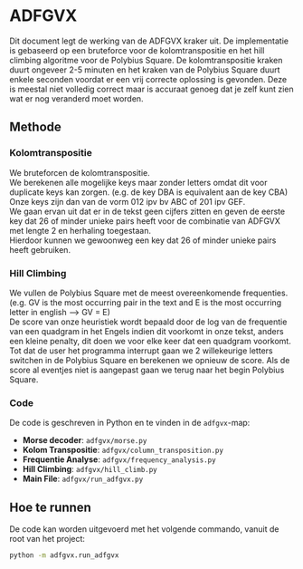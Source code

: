 # ADFGVX
Dit document legt de werking van de ADFGVX kraker uit. De implementatie is gebaseerd op een bruteforce voor de kolomtranspositie en het hill climbing algoritme voor de Polybius Square. De kolomtranspositie kraken duurt ongeveer 2-5 minuten en het kraken van de Polybius Square duurt enkele seconden voordat er een vrij correcte oplossing is gevonden. Deze is meestal niet volledig correct maar is accuraat genoeg dat je zelf kunt zien wat er nog veranderd moet worden.

## Methode

### Kolomtranspositie

We bruteforcen de kolomtranspositie.\
We berekenen alle mogelijke keys maar zonder letters omdat dit voor duplicate keys kan zorgen. (e.g. de key DBA is equivalent aan de key CBA)\
Onze keys zijn dan van de vorm 012 ipv bv ABC of 201 ipv GEF.\
We gaan ervan uit dat er in de tekst geen cijfers zitten en geven de eerste key dat 26 of minder unieke pairs heeft voor de combinatie van ADFGVX met lengte 2 en herhaling toegestaan.\
Hierdoor kunnen we gewoonweg een key dat 26 of minder unieke pairs heeft gebruiken.

### Hill Climbing

We vullen de Polybius Square met de meest overeenkomende frequenties. (e.g. GV is the most occurring pair in the text and E is the most occurring letter in english --> GV = E)\
De score van onze heuristiek wordt bepaald door de log van de frequentie van een quadgram in het Engels indien dit voorkomt in onze tekst, anders een kleine penalty, dit doen we voor elke keer dat een quadgram voorkomt.\
Tot dat de user het programma interrupt gaan we 2 willekeurige letters switchen in de Polybius Square en berekenen we opnieuw de score. Als de score al eventjes niet is aangepast gaan we terug naar het begin Polybius Square.

### Code
De code is geschreven in Python en te vinden in de `adfgvx`-map:
- **Morse decoder**: `adfgvx/morse.py`
- **Kolom Transpositie**: `adfgvx/column_transposition.py`
- **Frequentie Analyse**: `adfgvx/frequency_analysis.py`
- **Hill Climbing**: `adfgvx/hill_climb.py`
- **Main File**: `adfgvx/run_adfgvx.py`

## Hoe te runnen
De code kan worden uitgevoerd met het volgende commando, vanuit de root van het project:

```bash
python -m adfgvx.run_adfgvx
```